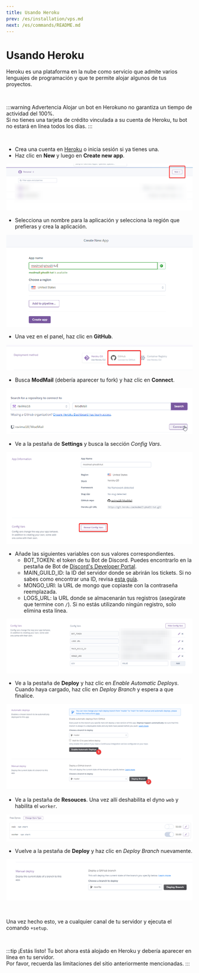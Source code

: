 ```yaml
---
title: Usando Heroku
prev: /es/installation/vps.md
next: /es/commands/README.md
---
```


# Usando Heroku

Heroku es una plataforma en la nube como servicio que admite varios lenguajes de programación y que te permite alojar algunos de tus proyectos.

<br/>

:::warning Advertencia
Alojar un bot en Herokuno no garantiza un tiempo de actividad del 100%.<br/>
Si no tienes una tarjeta de crédito vinculada a su cuenta de Heroku, tu bot no estará en línea todos los días.
:::

<br/>

- Crea una cuenta en [Heroku](https://www.heroku.com/) o inicia sesión si ya tienes una.
- Haz clic en **New** y luego en **Create new app**.

![](/images/Hk_New.png)

- Selecciona un nombre para la aplicación y selecciona la región que prefieras y crea la aplicación.

![](/images/Hk_Create.png)

- Una vez en el panel, haz clic en **GitHub**.

![](/images/Hk_GitHub.png)

- Busca **ModMail** (debería aparecer tu fork) y haz clic en **Connect**.

![](/images/Hk_Repo.png)

- Ve a la pestaña de **Settings** y busca la sección *Config Vars*.

![](/images/Hk_ShowVars.png)

- Añade las siguientes variables con sus valores correspondientes.
    - BOT_TOKEN: el token de tu Bot de Discord. Puedes encontrarlo en la pestaña de Bot de [Discord's Developer Portal](https://discord.com/developers/applications).
    - MAIN_GUILD_ID: la ID del servidor donde se abrirán los tickets. Si no sabes como encontrar una ID, revisa [esta guía](https://support.discord.com/hc/en-us/articles/206346498-Where-can-I-find-my-User-Server-Message-ID-).
    - MONGO_URI: la URL de mongo que copiaste con la contraseña reemplazada.
    - LOGS_URL: la URL donde se almacenarán tus registros (asegúrate que termine con `/`). Si no estás utilizando ningún registro, solo elimina esta línea.

![](/images/Hk_ShowedVars.png)

- Ve a la pestaña de **Deploy** y haz clic en *Enable Automatic Deploys*. Cuando haya cargado, haz clic en *Deploy Branch* y espera a que finalice.

![](/images/Hk_Deploys.png)

- Ve a la pestaña de **Resouces**. Una vez allí deshabilita el dyno `web` y habilita el `worker`.

![](/images/Hk_Worker.png)

- Vuelve a la pestaña de **Deploy** y haz clic en *Deploy Branch* nuevamente.

![](/images/Hk_Deploy.png)

<br/>

Una vez hecho esto, ve a cualquier canal de tu servidor y ejecuta el comando ``+setup``.

<br/>

:::tip ¡Estás listo!
Tu bot ahora está alojado en Heroku y debería aparecer en línea en tu servidor.
<br/>
Por favor, recuerda las limitaciones del sitio anteriormente mencionadas.
:::